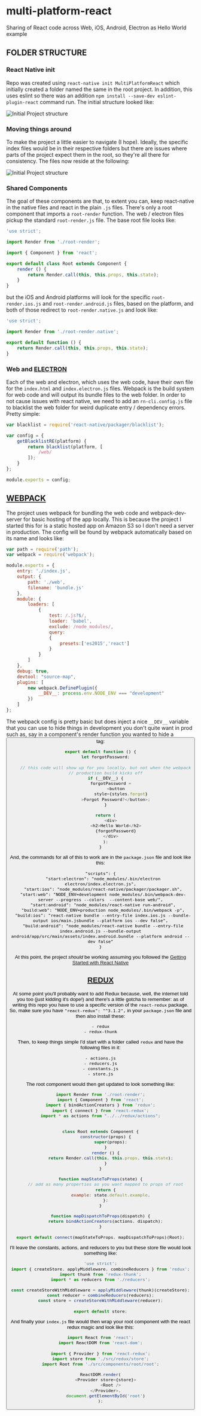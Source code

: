 
# multi-platform-react
Sharing of React code across Web, iOS, Android, Electron as Hello World example

## FOLDER STRUCTURE

### React Native init

Repo was created using `react-native init MultiPlatformReact` which initially
created a folder named the same in the root project. In addition, this uses
eslint so there was an addition `npm install --save-dev eslint-plugin-react`
command run. The initial structure looked like:

![Initial Project structure](https://github.com/gfogle/multi-platform-react/blob/master/readme/initial-project.png)

### Moving things around

To make the project a little easier to navigate (I hope). Ideally, the specific
index files would be in their respective folders but there are issues where parts
of the project expect them in the root, so they're all there for consistency.
The files now reside at the following:

![Initial Project structure](https://github.com/gfogle/multi-platform-react/blob/master/readme/move-things.png)

### Shared Components

The goal of these components are that, to extent you can, keep react-native
in the native files and react in the plain `.js` files. There's only a root
component that imports a `root-render` function. The web / electron files
pickup the standard `root-render.js` file. The base root file looks like:

```javascript
'use strict';

import Render from './root-render';

import { Component } from 'react';

export default class Root extends Component {
	render () {
		return Render.call(this, this.props, this.state);
	}
}
```

but the iOS and Android platforms will look for the specific `root-render.ios.js`
and `root-render.android.js` files, based on the platform, and both of those
redirect to `root-render.native.js` and look like:

```javascript
'use strict';

import Render from './root-render.native';

export default function () {
	return Render.call(this, this.props, this.state);
}
```

### Web and [ELECTRON](http://electron.atom.io/)

Each of the web and electron, which uses the web code, have their own file for
the `index.html` and `index.electron.js` files. Webpack is the build system for
web code and will output its bundle files to the web folder. In order to not
cause issues with react native, we need to add an `rn-cli.config.js` file to
blacklist the web folder for weird duplicate entry / dependency errors. Pretty
simple:

```javascript
var blacklist = require('react-native/packager/blacklist');

var config = {
	getBlacklistRE(platform) {
		return blacklist(platform, [
			/web/
		]);
	}
};

module.exports = config;
```

## [WEBPACK](http://webpack.github.io/)

The project uses webpack for bundling the web code and webpack-dev-server for
basic hosting of the app locally. This is because the project I started this for
is a static hosted app on Amazon S3 so I don't need a server in production.
The config will be found by webpack automatically based on its name and looks like:

```javascript
var path = require('path');
var webpack = require('webpack');

module.exports = {
	entry: './index.js',
	output: {
		path: './web',
		filename: 'bundle.js'
	},
	module: {
		loaders: [
			{
				test: /.js?$/,
				loader: 'babel',
				exclude: /node_modules/,
				query:
				{
					presets:['es2015','react']
				}
			}
		]
	},
	debug: true,
	devtool: "source-map",
	plugins: [
		new webpack.DefinePlugin({
			__DEV__: process.env.NODE_ENV === "development"
		})
	]
};
```

The webpack config is pretty basic but does inject a nice `__DEV__` variable
that you can use to hide things in development you don't quite want in prod such
as, say in a component's render function you wanted to hide a <button> tag:

```javascript
export default function () {
	let forgotPassword;

	// this code will show up for you locally, but not when the webpack
	// production build kicks off
	if (__DEV__) {
		forgotPassword =
			<button
				style={styles.forgot}
			>Forgot Password?</button>;
	}

	return (
		<div>
			<h2>Hello World</h2>
			{forgotPassword}
		</div>
	);
}
```

And, the commands for all of this to work are in the `package.json` file and
look like this:

```
"scripts": {
  "start:electron": "node_modules/.bin/electron electron/index.electron.js",
  "start:ios": "node_modules/react-native/packager/packager.sh",
  "start:web": "NODE_ENV=development node_modules/.bin/webpack-dev-server --progress --colors  --content-base web/",
  "start:android": "node_modules/react-native run-android",
  "build:web": "NODE_ENV=production node_modules/.bin/webpack -p",
  "build:ios": "react-native bundle --entry-file index.ios.js --bundle-output ios/main.jsbundle --platform ios --dev false",
  "build:android": "node_modules/react-native bundle --entry-file index.android.js --bundle-output android/app/src/main/assets/index.android.bundle --platform android --dev false"
}
```

At this point, the project _should_ be working assuming you followed the
[Getting Started with React Native](https://facebook.github.io/react-native/docs/getting-started.html)

## [REDUX](http://redux.js.org/)

At some point you'll probably want to add Redux because, well, the internet told
you too (just kidding it's dope!) and there's a little gotcha to remember: as of
writing this repo you have to use a specific version of the `react-redux` package.
So, make sure you have `"react-redux": "^3.1.2",` in your `package.json` file and
then also install these:

```
- redux
- redux-thunk
```

Then, to keep things simple I'd start with a folder called `redux` and have
the following files in it:

```
- actions.js
- reducers.js
- constants.js
- store.js
```

The root component would then get updated to look something like:

```javascript
import Render from './root-render';
import { Component } from 'react';
import { bindActionCreators } from 'redux';
import { connect } from 'react-redux';
import * as actions from "../../redux/actions";


class Root extends Component {
	constructor(props) {
		super(props);
	}
	render () {
		return Render.call(this, this.props, this.state);
	}
}

function mapStateToProps(state) {
	// add as many properties as you want mapped to props of root
	return {
		example: state.default.example,
	};
}

function mapDispatchToProps(dispatch) {
	return bindActionCreators(actions, dispatch);
}

export default connect(mapStateToProps, mapDispatchToProps)(Root);
```

I'll leave the constants, actions, and reducers to you but these store file
would look something like:

```javascript
'use strict';
import { createStore, applyMiddleware, combineReducers } from 'redux';
import thunk from 'redux-thunk';
import * as reducers from './reducers';

const createStoreWithMiddleware = applyMiddleware(thunk)(createStore);
const reducer = combineReducers(reducers);
const store = createStoreWithMiddleware(reducer);

export default store;
```

And finally your `index.js` file would then wrap your root component with the
react redux magic and look like this:

```javascript
import React from 'react';
import ReactDOM from 'react-dom';

import { Provider } from 'react-redux';
import store from './src/redux/store';
import Root from './src/components/root/root';

ReactDOM.render(
	<Provider store={store}>
		<Root />
	</Provider>,
	document.getElementById('root')
);
```

